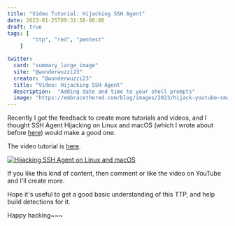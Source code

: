 ```yaml
---
title: "Video Tutorial: Hijacking SSH Agent"
date: 2023-01-25T09:31:58-08:00
draft: true
tags: [
        "ttp", "red", "pentest"
    ]

twitter:
  card: "summary_large_image"
  site: "@wunderwuzzi23"
  creator: "@wunderwuzzi23"
  title: "Video: Hijacking SSH Agent"
  description:  "Adding date and time to your shell prompts"
  image: "https://embracethered.com/blog/images/2023/hijack-youtube-small.png"
---
```


Recently I got the feedback to create more tutorials and videos, and I thought SSH Agent Hijacking on Linux and macOS (which I wrote about before [here](/blog/posts/2022/ttp-diaries-ssh-agent-hijacking)) would make a good one. 


The video tutorial is [here](https://www.youtube.com/watch?v=hv7JwhwT0iQ).

[![Hijacking SSH Agent on Linux and macOS](/blog/images/2023/hijack-youtube-small.png)](https://www.youtube.com/watch?v=hv7JwhwT0iQ)

If you like this kind of content, then comment or like the video on YouTube and I'll create more.

Hope it's useful to get a good basic understanding of this TTP, and help build detections for it.

Happy hacking~~~

